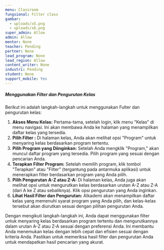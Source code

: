 ```yaml
---
menu: Classroom
fungsional: Filter class
gambar:
  - uploads/x5.png
  - uploads/x6.png
super_admin: Allow
admin: Allow
mentor: None
teacher: Pending
partner: None
lead_program: None
lead_region: Allow
content_writer: None
industri: Pending
student: None
support_mobile: Yes
---
```

##### Menggunakan Filter dan Pengurutan Kelas

B﻿erikut ini adalah langkah-langkah untuk menggunakan Fulter dan pengurutan kelas: 

1. **Akses Menu Kelas:** Pertama-tama, setelah login, klik menu "Kelas" di menu navigasi. Ini akan membawa Anda ke halaman yang menampilkan daftar kelas yang tersedia.
2. **Pilih Filter :** Di halaman kelas, Anda akan melihat opsi "Program" untuk menyaring kelas berdasarkan program tertentu.
3. **Pilih Program yang Diinginkan:** Setelah Anda mengklik "Program," akan muncul daftar program yang tersedia. Pilih program yang sesuai dengan pencarian Anda.
4. **Terapkan Filter Program:** Setelah memilih program, klik tombol "Terapkan" atau "Filter" (tergantung pada antarmuka aplikasi) untuk menerapkan filter berdasarkan program yang Anda pilih.
5. **Pilih Pengurutan A-Z atau Z-A:** Di halaman kelas, Anda juga akan melihat opsi untuk mengurutkan kelas berdasarkan urutan A-Z atau Z-A (dari A ke Z atau sebaliknya). Klik opsi pengurutan yang Anda inginkan.
6. **Lihat Hasil Filter dan Pengurutan:** Alkademi akan menampilkan daftar kelas yang memenuhi syarat program yang Anda pilih, dan kelas-kelas tersebut akan diurutkan sesuai dengan pilihan pengurutan Anda.

Dengan mengikuti langkah-langkah ini, Anda dapat menggunakan filter untuk menyaring kelas berdasarkan program tertentu dan mengurutkannya dalam urutan A-Z atau Z-A sesuai dengan preferensi Anda. Ini membantu Anda menemukan kelas dengan lebih cepat dan efisien sesuai dengan kriteria Anda. Pastikan untuk memeriksa hasil filter dan pengurutan Anda untuk mendapatkan hasil pencarian yang akurat.